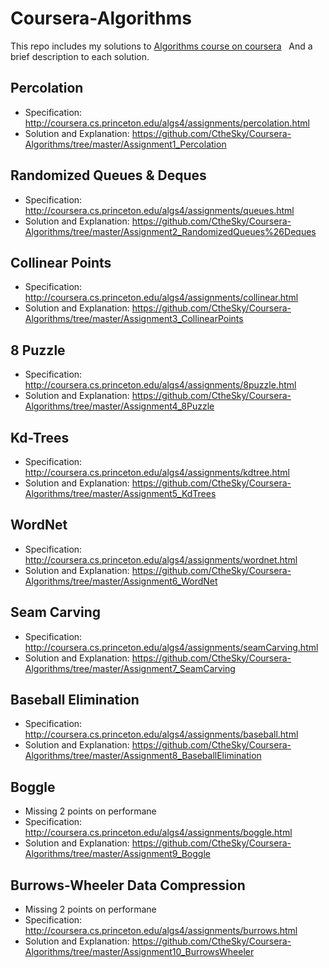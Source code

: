 # Coursera-Algorithms
This repo includes my solutions to [Algorithms course on coursera](https://www.coursera.org/learn/introduction-to-algorithms)  
And a brief description to each solution.


## Percolation 
  - Specification: http://coursera.cs.princeton.edu/algs4/assignments/percolation.html
  - Solution and Explanation: https://github.com/CtheSky/Coursera-Algorithms/tree/master/Assignment1_Percolation
  
## Randomized Queues & Deques
  - Specification: http://coursera.cs.princeton.edu/algs4/assignments/queues.html
  - Solution and Explanation: https://github.com/CtheSky/Coursera-Algorithms/tree/master/Assignment2_RandomizedQueues%26Deques
  
## Collinear Points
  - Specification: http://coursera.cs.princeton.edu/algs4/assignments/collinear.html
  - Solution and Explanation: https://github.com/CtheSky/Coursera-Algorithms/tree/master/Assignment3_CollinearPoints

## 8 Puzzle
  - Specification: http://coursera.cs.princeton.edu/algs4/assignments/8puzzle.html
  - Solution and Explanation: https://github.com/CtheSky/Coursera-Algorithms/tree/master/Assignment4_8Puzzle

## Kd-Trees
  - Specification: http://coursera.cs.princeton.edu/algs4/assignments/kdtree.html
  - Solution and Explanation: https://github.com/CtheSky/Coursera-Algorithms/tree/master/Assignment5_KdTrees

## WordNet
  - Specification: http://coursera.cs.princeton.edu/algs4/assignments/wordnet.html
  - Solution and Explanation: https://github.com/CtheSky/Coursera-Algorithms/tree/master/Assignment6_WordNet

## Seam Carving
  - Specification: http://coursera.cs.princeton.edu/algs4/assignments/seamCarving.html
  - Solution and Explanation: https://github.com/CtheSky/Coursera-Algorithms/tree/master/Assignment7_SeamCarving

## Baseball Elimination
  - Specification: http://coursera.cs.princeton.edu/algs4/assignments/baseball.html
  - Solution and Explanation: https://github.com/CtheSky/Coursera-Algorithms/tree/master/Assignment8_BaseballElimination
  
## Boggle
  - Missing 2 points on performane
  - Specification: http://coursera.cs.princeton.edu/algs4/assignments/boggle.html
  - Solution and Explanation: https://github.com/CtheSky/Coursera-Algorithms/tree/master/Assignment9_Boggle
  
## Burrows-Wheeler Data Compression
  - Missing 2 points on performane
  - Specification: http://coursera.cs.princeton.edu/algs4/assignments/burrows.html
  - Solution and Explanation: https://github.com/CtheSky/Coursera-Algorithms/tree/master/Assignment10_BurrowsWheeler
